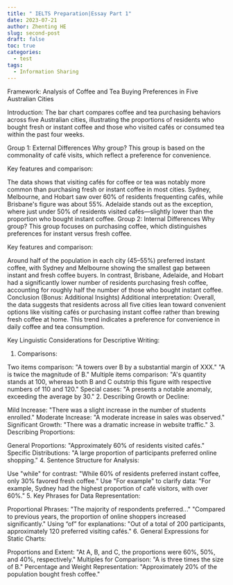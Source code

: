 ```yaml
---
title: " IELTS Preparation|Essay Part 1"
date: 2023-07-21
author: Zhenting HE
slug: second-post
draft: false
toc: true
categories:
  - test
tags:
  - Information Sharing
---
```


Framework: Analysis of Coffee and Tea Buying Preferences in Five Australian Cities

Introduction: The bar chart compares coffee and tea purchasing behaviors across five Australian cities, illustrating the proportions of residents who bought fresh or instant coffee and those who visited cafés or consumed tea within the past four weeks.

Group 1: External Differences
Why group?
This group is based on the commonality of café visits, which reflect a preference for convenience.

Key features and comparison:

The data shows that visiting cafés for coffee or tea was notably more common than purchasing fresh or instant coffee in most cities.
Sydney, Melbourne, and Hobart saw over 60% of residents frequenting cafés, while Brisbane's figure was about 55%.
Adelaide stands out as the exception, where just under 50% of residents visited cafés—slightly lower than the proportion who bought instant coffee.
Group 2: Internal Differences
Why group?
This group focuses on purchasing coffee, which distinguishes preferences for instant versus fresh coffee.

Key features and comparison:

Around half of the population in each city (45–55%) preferred instant coffee, with Sydney and Melbourne showing the smallest gap between instant and fresh coffee buyers.
In contrast, Brisbane, Adelaide, and Hobart had a significantly lower number of residents purchasing fresh coffee, accounting for roughly half the number of those who bought instant coffee.
Conclusion (Bonus: Additional Insights)
Additional interpretation:
Overall, the data suggests that residents across all five cities lean toward convenient options like visiting cafés or purchasing instant coffee rather than brewing fresh coffee at home. This trend indicates a preference for convenience in daily coffee and tea consumption.

Key Linguistic Considerations for Descriptive Writing:
1. Comparisons:

Two items comparison:
"A towers over B by a substantial margin of XXX."
"A is twice the magnitude of B."
Multiple items comparison:
"A's quantity stands at 100, whereas both B and C outstrip this figure with respective numbers of 110 and 120."
Special cases:
"A presents a notable anomaly, exceeding the average by 30."
2. Describing Growth or Decline:

Mild Increase:
"There was a slight increase in the number of students enrolled."
Moderate Increase:
"A moderate increase in sales was observed."
Significant Growth:
"There was a dramatic increase in website traffic."
3. Describing Proportions:

General Proportions:
"Approximately 60% of residents visited cafés."
Specific Distributions:
"A large proportion of participants preferred online shopping."
4. Sentence Structure for Analysis:

Use "while" for contrast:
"While 60% of residents preferred instant coffee, only 30% favored fresh coffee."
Use "For example" to clarify data:
"For example, Sydney had the highest proportion of café visitors, with over 60%."
5. Key Phrases for Data Representation:

Proportional Phrases:
"The majority of respondents preferred..."
"Compared to previous years, the proportion of online shoppers increased significantly."
Using “of” for explanations:
"Out of a total of 200 participants, approximately 120 preferred visiting cafés."
6. General Expressions for Static Charts:

Proportions and Extent:
"At A, B, and C, the proportions were 60%, 50%, and 40%, respectively."
Multiples for Comparison:
"A is three times the size of B."
Percentage and Weight Representation:
"Approximately 20% of the population bought fresh coffee."